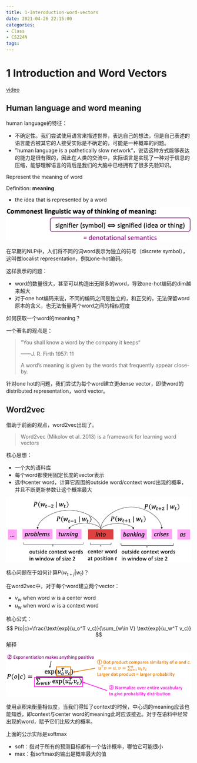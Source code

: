 ```yaml
---
title: 1-Interoduction-word-vectors
date: 2021-04-26 22:15:00
categories:
- Class
- CS224N
tags:
---
```


# 1 Introduction and Word Vectors

[video](https://www.youtube.com/watch?v=8rXD5-xhemo&list=PLoROMvodv4rOhcuXMZkNm7j3fVwBBY42z&index=2)

<!--more-->

## Human language and word meaning

human language的特征：

- 不确定性。我们尝试使用语言来描述世界，表达自己的想法，但是自己表述的语言能否被其它的人接受实际是不确定的，可能是一种概率的问题。
- ”human language is a pathetically slow network“，说话这种方式能够表达的能力是很有限的，因此在人类的交流中，实际语言是实现了一种对于信息的压缩，能够理解语言的背后是我们的大脑中已经拥有了很多先验知识。

 Represent the meaning of word

Definition: **meaning**

- the idea that is represented by a word

![](1-Interoduction-word-vectors/meaning-of-words.png)

在早期的NLP中，人们将不同的词word表示为独立的符号（discrete symbol），这叫做localist representation，例如one-hot编码。

这样表示的问题：

- word的数量很大，甚至可以构造出无限多的word，导致one-hot编码的dim越来越大
- 对于one hot编码来说，不同的编码之间是独立的，和正交的，无法保留word原本的含义，也无法衡量两个word之间的相似程度

如何获取一个word的meaning？

一个著名的观点是：

> ”You shall know a word by the company it keeps“
>
> ——J. R. Firth 1957: 11
>
> A word’s meaning is given by the words that frequently appear close-by.

针对one hot的问题，我们尝试为每个word建立更dense vector，即使word的distributed representation，word vector。

## Word2vec

借助于前面的观点，word2vec出现了。

> Word2vec (Mikolov et al. 2013) is a framework for learning word vectors

核心思想：

- 一个大的语料库
- 每个word都使用固定长度的vector表示
- 选中center word，计算它周围的outside word/context word出现的概率，并且不断更新参数让这个概率最大

![](1-Interoduction-word-vectors/idea-word2vec.png)

核心问题在于如何计算$P(w_{t+j}|w_t)$？

在word2vec中，对于每个word建立两个vector：

- $v_w$ when word $w$ is a center word
- $u_w$ when word $w$ is a context word

核心公式：
$$
P(o|c)=\frac{\text{exp}(u_o^T v_c)}{\sum_{w\in V} \text{exp}(u_w^T v_c)}
$$
解释

![](1-Interoduction-word-vectors/word2vec-prob.png)

使用点积来衡量相似度，当我们得知了context的时候，中心词的meaning应该也能知悉，即context与center word的meaning此时应该接近。对于在语料中经常出现的word，赋予它们比较大的概率。

上面的公示实际是softmax

- soft：指对于所有的预测目标都有一个估计概率，哪怕它可能很小
- max：指softmax的输出是概率最大的值

